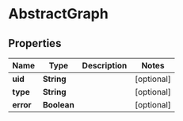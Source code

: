 

# AbstractGraph


## Properties

| Name | Type | Description | Notes |
|------------ | ------------- | ------------- | -------------|
|**uid** | **String** |  |  [optional] |
|**type** | **String** |  |  [optional] |
|**error** | **Boolean** |  |  [optional] |



